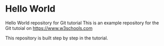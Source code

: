 # Hello World
Hello World repository for Git tutorial
This is an example repository for the Git tutoial on https://www.w3schools.com

This repository is built step by step in the tutorial.
